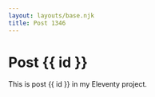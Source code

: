 ```yaml
---
layout: layouts/base.njk
title: Post 1346
---
```


# Post {{ id }}

This is post {{ id }} in my Eleventy project.
